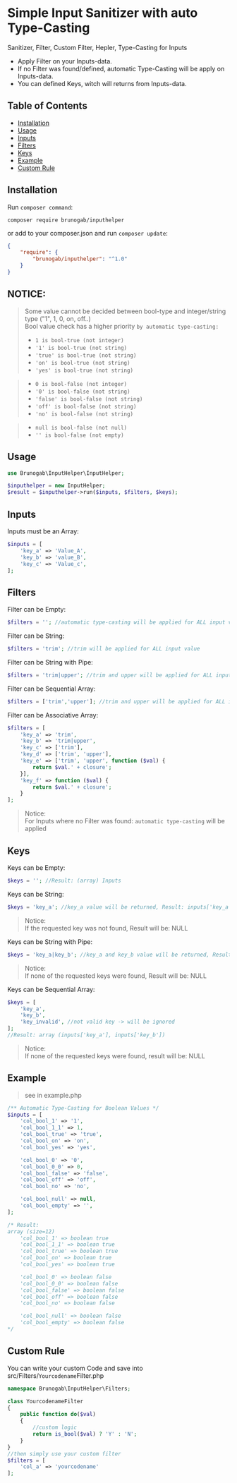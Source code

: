 # Simple Input Sanitizer with auto Type-Casting

Sanitizer, Filter, Custom Filter, Hepler, Type-Casting for Inputs

- Apply Filter on your Inputs-data.
- If no Filter was found/defined, automatic Type-Casting will be apply on Inputs-data.
- You can defined Keys, witch will returns from Inputs-data.

## Table of Contents

- [Installation](#installation)
- [Usage](#usage)
- [Inputs](#inputs)
- [Filters](#filters)
- [Keys](#keys)
- [Example](#example)
- [Custom Rule](#custom-rule)

## Installation

Run `composer command`:

```
composer require brunogab/inputhelper
```

or add to your composer.json and run `composer update`:

```json
{
	"require": {
		"brunogab/inputhelper": "^1.0"
	}
}
```

## NOTICE:

> Some value cannot be decided between bool-type and integer/string type ("1", 1, 0, on, off..)<br>
> Bool value check has a higher priority `by automatic type-casting:`<br>
>
> - `1 is bool-true (not integer)`
> - `'1' is bool-true (not string)`
> - `'true' is bool-true (not string)`
> - `'on' is bool-true (not string)`
> - `'yes' is bool-true (not string)`

> - `0 is bool-false (not integer)`
> - `'0' is bool-false (not string)`
> - `'false' is bool-false (not string)`
> - `'off' is bool-false (not string)`
> - `'no' is bool-false (not string)`

> - `null is bool-false (not null)`
> - `'' is bool-false (not empty)`

## Usage

```php
use Brunogab\InputHelper\InputHelper;

$inputhelper = new InputHelper;
$result = $inputhelper->run($inputs, $filters, $keys);
```

## Inputs

Inputs must be an Array:

```php
$inputs = [
	'key_a' => 'Value_A',
	'key_b' => 'value_B',
	'key_c' => 'Value_c',
];
```

## Filters

Filter can be Empty:

```php
$filters = ''; //automatic type-casting will be applied for ALL input value
```

Filter can be String:

```php
$filters = 'trim'; //trim will be applied for ALL input value
```

Filter can be String with Pipe:

```php
$filters = 'trim|upper'; //trim and upper will be applied for ALL input value
```

Filter can be Sequential Array:

```php
$filters = ['trim','upper']; //trim and upper will be applied for ALL input value
```

Filter can be Associative Array:

```php
$filters = [
	'key_a' => 'trim',
	'key_b' => 'trim|upper',
	'key_c' => ['trim'],
	'key_d' => ['trim', 'upper'],
	'key_e' => ['trim', 'upper', function ($val) {
		return $val.' + closure';
	}],
	'key_f' => function ($val) {
		return $val.' + closure';
	}
];
```

> Notice: <br>
> For Inputs where no Filter was found: `automatic type-casting` will be applied

## Keys

Keys can be Empty:

```php
$keys = ''; //Result: (array) Inputs
```

Keys can be String:

```php
$keys = 'key_a'; //key_a value will be returned, Result: inputs['key_a']
```

> Notice: <br>
> If the requested key was not found, Result will be: NULL

Keys can be String with Pipe:

```php
$keys = 'key_a|key_b'; //key_a and key_b value will be returned, Result: array (inputs['key_a'], inputs['key_b'])
```

> Notice: <br>
> If none of the requested keys were found, Result will be: NULL

Keys can be Sequential Array:

```php
$keys = [
	'key_a',
	'key_b',
	'key_invalid', //not valid key -> will be ignored
];
//Result: array (inputs['key_a'], inputs['key_b'])
```

> Notice: <br>
> If none of the requested keys were found, result will be: NULL

## Example

> see in example.php

```php
/** Automatic Type-Casting for Boolean Values */
$inputs = [
	'col_bool_1' => '1',
	'col_bool_1_1' => 1,
	'col_bool_true' => 'true',
	'col_bool_on' => 'on',
	'col_bool_yes' => 'yes',

	'col_bool_0' => '0',
	'col_bool_0_0' => 0,
	'col_bool_false' => 'false',
	'col_bool_off' => 'off',
	'col_bool_no' => 'no',

	'col_bool_null' => null,
	'col_bool_empty' => '',
];

/* Result:
array (size=12)
	'col_bool_1' => boolean true
	'col_bool_1_1' => boolean true
	'col_bool_true' => boolean true
	'col_bool_on' => boolean true
	'col_bool_yes' => boolean true

	'col_bool_0' => boolean false
	'col_bool_0_0' => boolean false
	'col_bool_false' => boolean false
	'col_bool_off' => boolean false
	'col_bool_no' => boolean false

	'col_bool_null' => boolean false
	'col_bool_empty' => boolean false
*/
```

## Custom Rule

You can write your custom Code and save into src/Filters/`Yourcodename`Filter.php

```php
namespace Brunogab\InputHelper\Filters;

class YourcodenameFilter
{
	public function do($val)
	{
		//custom logic
		return is_bool($val) ? 'Y' : 'N';
	}
}
//then simply use your custom filter
$filters = [
	'col_a' => 'yourcodename'
];
```
